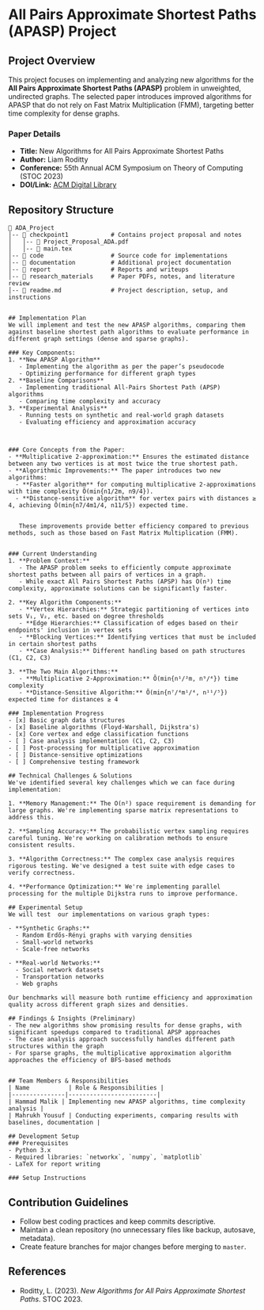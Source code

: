 # All Pairs Approximate Shortest Paths (APASP) Project

## Project Overview
This project focuses on implementing and analyzing new algorithms for the **All Pairs Approximate Shortest Paths (APASP)** problem in unweighted, undirected graphs. The selected paper introduces improved algorithms for APASP that do not rely on Fast Matrix Multiplication (FMM), targeting better time complexity for dense graphs.

### Paper Details
- **Title:** New Algorithms for All Pairs Approximate Shortest Paths
- **Author:** Liam Roditty
- **Conference:** 55th Annual ACM Symposium on Theory of Computing (STOC 2023)
- **DOI/Link:** [ACM Digital Library](https://doi.org/10.1145/3564246.3585197)

## Repository Structure
```
📂 ADA_Project
│-- 📂 checkpoint1            # Contains project proposal and notes
│   │-- 📄 Project_Proposal_ADA.pdf
│   │-- 📄 main.tex
│-- 📂 code                   # Source code for implementations
│-- 📂 documentation          # Additional project documentation
│-- 📂 report                 # Reports and writeups
│-- 📂 research_materials     # Paper PDFs, notes, and literature review
│-- 📄 readme.md              # Project description, setup, and instructions


## Implementation Plan
We will implement and test the new APASP algorithms, comparing them against baseline shortest path algorithms to evaluate performance in different graph settings (dense and sparse graphs).

### Key Components:
1. **New APASP Algorithm**
   - Implementing the algorithm as per the paper’s pseudocode
   - Optimizing performance for different graph types
2. **Baseline Comparisons**
   - Implementing traditional All-Pairs Shortest Path (APSP) algorithms
   - Comparing time complexity and accuracy
3. **Experimental Analysis**
   - Running tests on synthetic and real-world graph datasets
   - Evaluating efficiency and approximation accuracy



### Core Concepts from the Paper:
- **Multiplicative 2-approximation:** Ensures the estimated distance between any two vertices is at most twice the true shortest path.
- **Algorithmic Improvements:** The paper introduces two new algorithms:
  - **Faster algorithm** for computing multiplicative 2-approximations with time complexity Õ(min{n1/2m, n9/4}).
  - **Distance-sensitive algorithm** for vertex pairs with distances ≥ 4, achieving Õ(min{n7/4m1/4, n11/5}) expected time.


   These improvements provide better efficiency compared to previous methods, such as those based on Fast Matrix Multiplication (FMM).


### Current Understanding
1. **Problem Context:**
   - The APASP problem seeks to efficiently compute approximate shortest paths between all pairs of vertices in a graph.
   - While exact All Pairs Shortest Paths (APSP) has O(n³) time complexity, approximate solutions can be significantly faster.

2. **Key Algorithm Components:**
   - **Vertex Hierarchies:** Strategic partitioning of vertices into sets V₁, V₂, etc. based on degree thresholds
   - **Edge Hierarchies:** Classification of edges based on their endpoints' inclusion in vertex sets
   - **Blocking Vertices:** Identifying vertices that must be included in certain shortest paths
   - **Case Analysis:** Different handling based on path structures (C1, C2, C3)

3. **The Two Main Algorithms:**
   - **Multiplicative 2-Approximation:** Õ(min{n¹/²m, n⁹/⁴}) time complexity
   - **Distance-Sensitive Algorithm:** Õ(min{n⁷/⁴m¹/⁴, n¹¹/⁵}) expected time for distances ≥ 4

### Implementation Progress
- [x] Basic graph data structures
- [x] Baseline algorithms (Floyd-Warshall, Dijkstra's)
- [x] Core vertex and edge classification functions
- [ ] Case analysis implementation (C1, C2, C3)
- [ ] Post-processing for multiplicative approximation
- [ ] Distance-sensitive optimizations
- [ ] Comprehensive testing framework

## Technical Challenges & Solutions
We've identified several key challenges which we can face during implementation:

1. **Memory Management:** The O(n²) space requirement is demanding for large graphs. We're implementing sparse matrix representations to address this.

2. **Sampling Accuracy:** The probabilistic vertex sampling requires careful tuning. We're working on calibration methods to ensure consistent results.

3. **Algorithm Correctness:** The complex case analysis requires rigorous testing. We've designed a test suite with edge cases to verify correctness.

4. **Performance Optimization:** We're implementing parallel processing for the multiple Dijkstra runs to improve performance.

## Experimental Setup
We will test  our implementations on various graph types:

- **Synthetic Graphs:** 
  - Random Erdős-Rényi graphs with varying densities
  - Small-world networks
  - Scale-free networks

- **Real-world Networks:**
  - Social network datasets
  - Transportation networks
  - Web graphs

Our benchmarks will measure both runtime efficiency and approximation quality across different graph sizes and densities.

## Findings & Insights (Preliminary)
- The new algorithms show promising results for dense graphs, with significant speedups compared to traditional APSP approaches
- The case analysis approach successfully handles different path structures within the graph
- For sparse graphs, the multiplicative approximation algorithm approaches the efficiency of BFS-based methods


## Team Members & Responsibilities
| Name           | Role & Responsibilities |
|---------------|-------------------------|
| Hammad Malik | Implementing new APASP algorithms, time complexity analysis |
| Mahrukh Yousuf | Conducting experiments, comparing results with baselines, documentation |

## Development Setup
### Prerequisites
- Python 3.x
- Required libraries: `networkx`, `numpy`, `matplotlib`
- LaTeX for report writing

### Setup Instructions

   ```

## Contribution Guidelines
- Follow best coding practices and keep commits descriptive.
- Maintain a clean repository (no unnecessary files like backup, autosave, metadata).
- Create feature branches for major changes before merging to `master`.

## References
- Roditty, L. (2023). *New Algorithms for All Pairs Approximate Shortest Paths*. STOC 2023.

